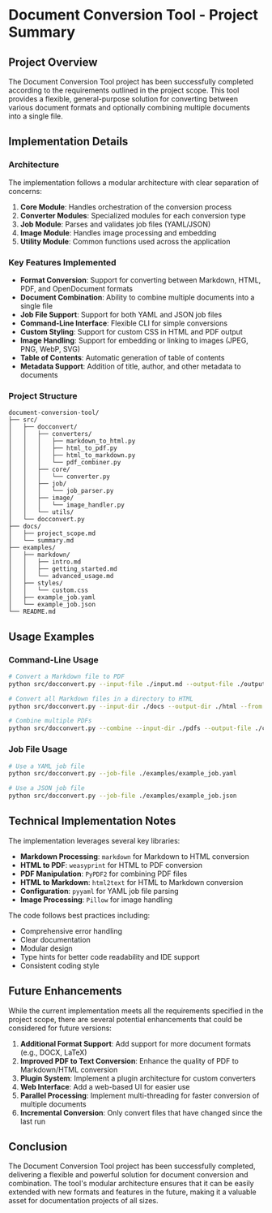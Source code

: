 # Document Conversion Tool - Project Summary

## Project Overview

The Document Conversion Tool project has been successfully completed according to the requirements outlined in the project scope. This tool provides a flexible, general-purpose solution for converting between various document formats and optionally combining multiple documents into a single file.

## Implementation Details

### Architecture

The implementation follows a modular architecture with clear separation of concerns:

1. **Core Module**: Handles orchestration of the conversion process
2. **Converter Modules**: Specialized modules for each conversion type
3. **Job Module**: Parses and validates job files (YAML/JSON)
4. **Image Module**: Handles image processing and embedding
5. **Utility Module**: Common functions used across the application

### Key Features Implemented

- **Format Conversion**: Support for converting between Markdown, HTML, PDF, and OpenDocument formats
- **Document Combination**: Ability to combine multiple documents into a single file
- **Job File Support**: Support for both YAML and JSON job files
- **Command-Line Interface**: Flexible CLI for simple conversions
- **Custom Styling**: Support for custom CSS in HTML and PDF output
- **Image Handling**: Support for embedding or linking to images (JPEG, PNG, WebP, SVG)
- **Table of Contents**: Automatic generation of table of contents
- **Metadata Support**: Addition of title, author, and other metadata to documents

### Project Structure

```
document-conversion-tool/
├── src/
│   ├── docconvert/
│   │   ├── converters/
│   │   │   ├── markdown_to_html.py
│   │   │   ├── html_to_pdf.py
│   │   │   ├── html_to_markdown.py
│   │   │   └── pdf_combiner.py
│   │   ├── core/
│   │   │   └── converter.py
│   │   ├── job/
│   │   │   └── job_parser.py
│   │   ├── image/
│   │   │   └── image_handler.py
│   │   └── utils/
│   └── docconvert.py
├── docs/
│   ├── project_scope.md
│   └── summary.md
├── examples/
│   ├── markdown/
│   │   ├── intro.md
│   │   ├── getting_started.md
│   │   └── advanced_usage.md
│   ├── styles/
│   │   └── custom.css
│   ├── example_job.yaml
│   └── example_job.json
└── README.md
```

## Usage Examples

### Command-Line Usage

```bash
# Convert a Markdown file to PDF
python src/docconvert.py --input-file ./input.md --output-file ./output.pdf --from md --to pdf

# Convert all Markdown files in a directory to HTML
python src/docconvert.py --input-dir ./docs --output-dir ./html --from md --to html

# Combine multiple PDFs
python src/docconvert.py --combine --input-dir ./pdfs --output-file ./combined.pdf --from pdf --to pdf --files file1.pdf file2.pdf file3.pdf
```

### Job File Usage

```bash
# Use a YAML job file
python src/docconvert.py --job-file ./examples/example_job.yaml

# Use a JSON job file
python src/docconvert.py --job-file ./examples/example_job.json
```

## Technical Implementation Notes

The implementation leverages several key libraries:

- **Markdown Processing**: `markdown` for Markdown to HTML conversion
- **HTML to PDF**: `weasyprint` for HTML to PDF conversion
- **PDF Manipulation**: `PyPDF2` for combining PDF files
- **HTML to Markdown**: `html2text` for HTML to Markdown conversion
- **Configuration**: `pyyaml` for YAML job file parsing
- **Image Processing**: `Pillow` for image handling

The code follows best practices including:
- Comprehensive error handling
- Clear documentation
- Modular design
- Type hints for better code readability and IDE support
- Consistent coding style

## Future Enhancements

While the current implementation meets all the requirements specified in the project scope, there are several potential enhancements that could be considered for future versions:

1. **Additional Format Support**: Add support for more document formats (e.g., DOCX, LaTeX)
2. **Improved PDF to Text Conversion**: Enhance the quality of PDF to Markdown/HTML conversion
3. **Plugin System**: Implement a plugin architecture for custom converters
4. **Web Interface**: Add a web-based UI for easier use
5. **Parallel Processing**: Implement multi-threading for faster conversion of multiple documents
6. **Incremental Conversion**: Only convert files that have changed since the last run

## Conclusion

The Document Conversion Tool project has been successfully completed, delivering a flexible and powerful solution for document conversion and combination. The tool's modular architecture ensures that it can be easily extended with new formats and features in the future, making it a valuable asset for documentation projects of all sizes.